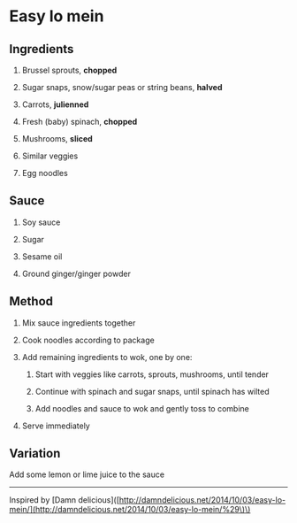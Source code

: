 # Easy lo mein

## Ingredients

1. Brussel sprouts, **chopped**

2. Sugar snaps, snow/sugar peas or string beans, **halved**

3. Carrots, **julienned**

4. Fresh \(baby\) spinach, **chopped**

5. Mushrooms, **sliced**

6. Similar veggies

7. Egg noodles

## Sauce

1. Soy sauce

2. Sugar

3. Sesame oil

4. Ground ginger/ginger powder

## Method

1. Mix sauce ingredients together

2. Cook noodles according to package

3. Add remaining ingredients to wok, one by one:

   1. Start with veggies like carrots, sprouts, mushrooms, until tender

   2. Continue with spinach and sugar snaps, until spinach has wilted

   3. Add noodles and sauce to wok and gently toss to combine

4. Serve immediately



## Variation

Add some lemon or lime juice to the sauce

---

Inspired by \[Damn delicious\]\([http://damndelicious.net/2014/10/03/easy-lo-mein/](http://damndelicious.net/2014/10/03/easy-lo-mein/%29\)\)

